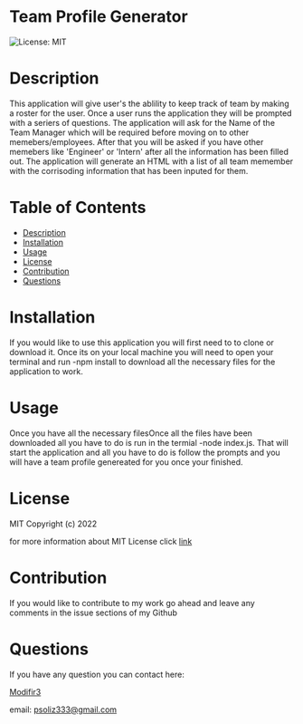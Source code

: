 # Team Profile Generator
  ![License: MIT](https://img.shields.io/badge/License-MIT-yellow.svg)

  # Description

  This application will give user's the ablility to keep track of team by making a roster for the user. Once a user runs the application they will be prompted with a seriers of questions. The application will ask for the Name of the Team Manager which will be required before moving on to other memebers/employees. After that you will be asked if you have other memebers like 'Engineer' or 'Intern' after all the information has been filled out. The application will generate an HTML with a list of all team memember with the corrisoding information that has been inputed for them.

  # Table of Contents

  * [Description](#discription)
  * [Installation](#installation)
  * [Usage](#usage)
  * [License](#license)
  * [Contribution](#contribution)
  * [Questions](#questions)
  
  # Installation

  If you would like to use this application you will first need to to clone or download it. Once its on your local machine you will need to open your terminal and run -npm install to download all the necessary files for the application to work.

  # Usage

  Once you have all the necessary filesOnce all the files have been downloaded all you have to do is run in the termial -node index.js. That will start the application and all you have to do is follow the prompts and you will have a team profile genereated for you once your finished.

  # License

  MIT
Copyright (c) 2022
      
for more information about MIT License click [link](https://opensource.org/licenses/MIT)

  # Contribution

  If you would like to contribute to my work go ahead and leave any comments in the issue sections of my Github

  # Questions

  If you have any question you can contact here: 

  [Modifir3](https://github.com/ModiFir3)

email: psoliz333@gmail.com
